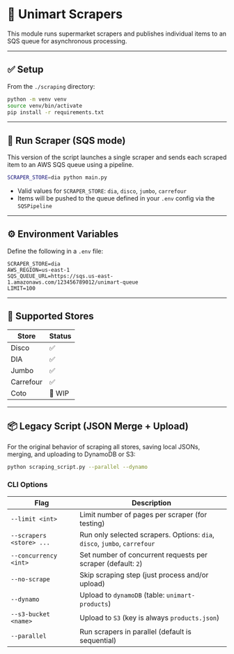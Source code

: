 # 🛒 Unimart Scrapers

This module runs supermarket scrapers and publishes individual items to an SQS queue for asynchronous processing.

---

## ✅ Setup

From the `./scraping` directory:

```bash
python -m venv venv
source venv/bin/activate
pip install -r requirements.txt
```

---

## 🚀 Run Scraper (SQS mode)

This version of the script launches a single scraper and sends each scraped item to an AWS SQS queue using a pipeline.

```bash
SCRAPER_STORE=dia python main.py
```

- Valid values for `SCRAPER_STORE`: `dia`, `disco`, `jumbo`, `carrefour`
- Items will be pushed to the queue defined in your `.env` config via the `SQSPipeline`

---

## ⚙️ Environment Variables

Define the following in a `.env` file:

```dotenv
SCRAPER_STORE=dia
AWS_REGION=us-east-1
SQS_QUEUE_URL=https://sqs.us-east-1.amazonaws.com/123456789012/unimart-queue
LIMIT=100
```

---

## 🛒 Supported Stores

| Store     | Status   |
|-----------|----------|
| Disco     | ✅        |
| DIA       | ✅        |
| Jumbo     | ✅        |
| Carrefour | ✅        |
| Coto      | 🚧 WIP    |

---

## 📦 Legacy Script (JSON Merge + Upload)

For the original behavior of scraping all stores, saving local JSONs, merging, and uploading to DynamoDB or S3:

```bash
python scraping_script.py --parallel --dynamo
```

### CLI Options

| Flag                      | Description                                                                 |
|---------------------------|-----------------------------------------------------------------------------|
| `--limit <int>`           | Limit number of pages per scraper (for testing)                             |
| `--scrapers <store> ...`  | Run only selected scrapers. Options: `dia`, `disco`, `jumbo`, `carrefour`   |
| `--concurrency <int>`     | Set number of concurrent requests per scraper (default: `2`)                |
| `--no-scrape`             | Skip scraping step (just process and/or upload)                             |
| `--dynamo`                | Upload to `dynamoDB` (table: `unimart-products`)                             |
| `--s3-bucket <name>`      | Upload to `S3` (key is always `products.json`)                               |
| `--parallel`              | Run scrapers in parallel (default is sequential)                            |
